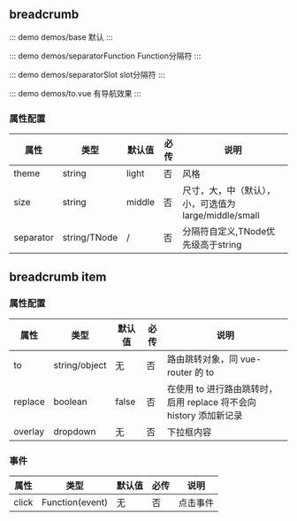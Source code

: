 ## breadcrumb 

::: demo demos/base 默认
:::

::: demo demos/separatorFunction Function分隔符
:::

::: demo demos/separatorSlot slot分隔符
:::

::: demo demos/to.vue 有导航效果
:::


### 属性配置
| 属性 | 类型 | 默认值 | 必传 | 说明 |
|-----|-----|-----|-----|-----|
|theme|string|light|否|风格|
|size|string|middle|否|尺寸，大，中（默认），小，可选值为 large/middle/small|
|separator|string/TNode|/|否|分隔符自定义,TNode优先级高于string|

## breadcrumb item

### 属性配置

| 属性 | 类型 | 默认值 | 必传 | 说明 |
|-----|-----|-----|-----|-----|
|to|string/object|无|否|路由跳转对象，同 vue-router 的 to|
|replace|boolean|false|否|在使用 to 进行路由跳转时，启用 replace 将不会向 history 添加新记录|
|overlay|dropdown|无|否|下拉框内容|

### 事件

| 属性 | 类型 | 默认值 | 必传 | 说明 |
|-----|-----|-----|-----|-----|
|click|Function(event)|无|否|点击事件|
